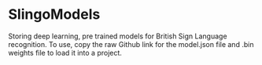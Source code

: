 # SlingoModels

Storing deep learning, pre trained models for British Sign Language recognition.
To use, copy the raw Github link for the model.json file and .bin weights file to load it into a project.

